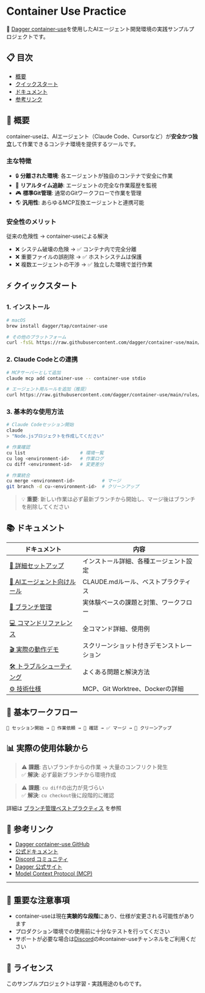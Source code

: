 # Container Use Practice

🚀 [Dagger container-use](https://github.com/dagger/container-use)を使用したAIエージェント開発環境の実践サンプルプロジェクトです。

## 📋 目次
- [概要](#概要)
- [クイックスタート](#クイックスタート)
- [ドキュメント](#ドキュメント)
- [参考リンク](#参考リンク)

## 🚀 概要

container-useは、AIエージェント（Claude Code、Cursorなど）が**安全かつ独立**して作業できるコンテナ環境を提供するツールです。

### 主な特徴
- 🔒 **分離された環境**: 各エージェントが独自のコンテナで安全に作業
- 👀 **リアルタイム追跡**: エージェントの完全な作業履歴を監視
- 🎮 **標準Git管理**: 通常のGitワークフローで作業を管理
- 🌎 **汎用性**: あらゆるMCP互換エージェントと連携可能

### 安全性のメリット
従来の危険性 → container-useによる解決
- ❌ システム破壊の危険 → ✅ コンテナ内で完全分離
- ❌ 重要ファイルの誤削除 → ✅ ホストシステムは保護
- ❌ 複数エージェントの干渉 → ✅ 独立した環境で並行作業

## ⚡ クイックスタート

### 1. インストール
```bash
# macOS
brew install dagger/tap/container-use

# その他のプラットフォーム
curl -fsSL https://raw.githubusercontent.com/dagger/container-use/main/install.sh | bash
```

### 2. Claude Codeとの連携
```bash
# MCPサーバーとして追加
claude mcp add container-use -- container-use stdio

# エージェント用ルールを追加（推奨）
curl https://raw.githubusercontent.com/dagger/container-use/main/rules/agent.md >> CLAUDE.md
```

### 3. 基本的な使用方法
```bash
# Claude Codeセッション開始
claude
> "Node.jsプロジェクトを作成してください"

# 作業確認
cu list                    # 環境一覧
cu log <environment-id>    # 作業ログ
cu diff <environment-id>   # 変更差分

# 作業統合
cu merge <environment-id>          # マージ
git branch -d cu-<environment-id>  # クリーンアップ
```

> 💡 **重要**: 新しい作業は必ず最新ブランチから開始し、マージ後はブランチを削除してください

## 📚 ドキュメント

| ドキュメント | 内容 |
|-------------|------|
| [📖 詳細セットアップ](docs/setup.md) | インストール詳細、各種エージェント設定 |
| [🤖 AIエージェント向けルール](docs/agent-rules.md) | CLAUDE.mdルール、ベストプラクティス |
| [🌿 ブランチ管理](docs/branch-management.md) | 実体験ベースの課題と対策、ワークフロー |
| [💻 コマンドリファレンス](docs/commands.md) | 全コマンド詳細、使用例 |
| [🎬 実際の動作デモ](docs/demo.md) | スクリーンショット付きデモンストレーション |
| [🛠️ トラブルシューティング](docs/troubleshooting.md) | よくある問題と解決方法 |
| [⚙️ 技術仕様](docs/technical.md) | MCP、Git Worktree、Dockerの詳細 |

## 🔄 基本ワークフロー

```
🚀 セッション開始 → 🤖 作業依頼 → 👀 確認 → ✅ マージ → 🧹 クリーンアップ
```

## 📊 実際の使用体験から

> ⚠️ **課題**: 古いブランチからの作業 → 大量のコンフリクト発生  
> ✅ **解決**: 必ず最新ブランチから環境作成

> ⚠️ **課題**: `cu diff`の出力が見づらい  
> ✅ **解決**: `cu checkout`後に段階的に確認

詳細は [ブランチ管理ベストプラクティス](docs/branch-management.md) を参照

## 🔗 参考リンク

- [Dagger container-use GitHub](https://github.com/dagger/container-use)
- [公式ドキュメント](https://container-use.com/quickstart)
- [Discord コミュニティ](https://discord.gg/dagger-io)
- [Dagger 公式サイト](https://dagger.io/)
- [Model Context Protocol (MCP)](https://modelcontextprotocol.io/)

---

## 🚨 重要な注意事項

- container-useは現在**実験的な段階**にあり、仕様が変更される可能性があります
- プロダクション環境での使用前に十分なテストを行ってください
- サポートが必要な場合は[Discord](https://discord.gg/dagger-io)の#container-useチャンネルをご利用ください

## 📄 ライセンス

このサンプルプロジェクトは学習・実践用途のものです。